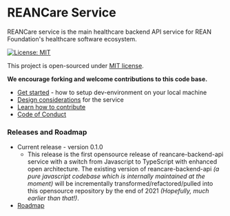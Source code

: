 # REANCare Service

REANCare service is the main healthcare backend API service for REAN Foundation's healthcare software ecosystem.

[![License: MIT](https://img.shields.io/badge/License-MIT-yellow.svg)](./LICENSE)

This project is open-sourced under [MIT license](./LICENSE).

__We encourage forking and welcome contributions to this code base.__

* [Get started](docs/development.md) - how to setup dev-environment on your local machine
* [Design considerations](docs/design.md) for the service
* [Learn how to contribute](./CONTRIBUTING.md)
* [Code of Conduct](./CODE_OF_CONDUCT.md)

### Releases and Roadmap
* Current release - version 0.1.0
  * This release is the first opensource release of reancare-backend-api service with a switch from Javascript to TypeScript with enhanced open architecture. The existing version of reancare-backend-api *(a pure javascript codebase which is internally maintained at the moment)* will be incrementally transformed/refactored/pulled into this opensource repository by the end of 2021 *(Hopefully, much earlier than that!)*. 
* [Roadmap](docs/roadmap.md)
  
